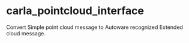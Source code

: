 # carla_pointcloud_interface

Convert Simple point cloud message to Autoware recognized Extended cloud message.

